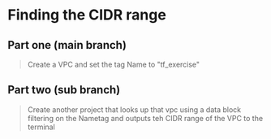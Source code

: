 # Finding the CIDR range

## Part one (main branch)
> Create a VPC and set the tag Name to "tf_exercise"  

## Part two (sub branch)
> Create another project that looks up that vpc using a data block filtering on the Nametag and outputs teh CIDR range of the VPC to the terminal 